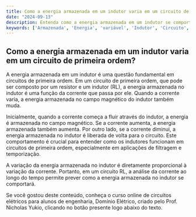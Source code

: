 ```yaml
---
title: Como a energia armazenada em um indutor varia em um circuito de primeira ordem?
date: "2024-09-13"
description: Entenda como a energia armazenada em um indutor se comporta em circuitos de primeira ordem.
keywords: ['Armazenada', 'Energia', 'variável', 'Indutor', 'Circuito', 'Primeira', 'Básico']
---
```


## Como a energia armazenada em um indutor varia em um circuito de primeira ordem?

A energia armazenada em um indutor é uma questão fundamental em circuitos de primeira ordem. Em um circuito de primeira ordem, que pode ser composto por um resistor e um indutor (RL), a energia armazenada no indutor é uma função da corrente que passa por ele. Quando a corrente varia, a energia armazenada no campo magnético do indutor também muda.

Inicialmente, quando a corrente começa a fluir através do indutor, a energia é armazenada no campo magnético. Se a corrente aumenta, a energia armazenada também aumenta. Por outro lado, se a corrente diminui, a energia armazenada no indutor é liberada de volta para o circuito. Este comportamento é crucial para entender como os indutores funcionam em circuitos de primeira ordem, especialmente em aplicações de filtragem e temporização.

A variação da energia armazenada no indutor é diretamente proporcional à variação da corrente. Portanto, em um circuito RL, a análise da corrente ao longo do tempo permite prever como a energia armazenada no indutor se comportará.

Se você gostou deste conteúdo, conheça o curso online de circuitos elétricos para alunos de engenharia, Domínio Elétrico, criado pelo Prof. Nicholas Yukio, clicando no botão presente logo abaixo do texto.
